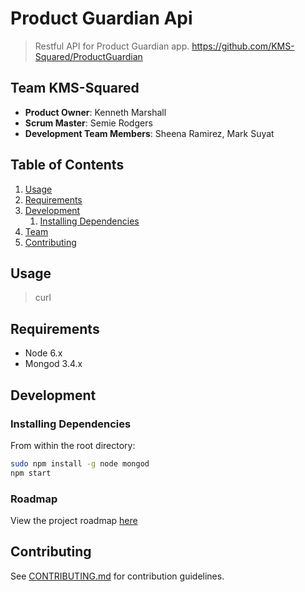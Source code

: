 # Product Guardian Api

> Restful API for Product Guardian app. https://github.com/KMS-Squared/ProductGuardian

## Team KMS-Squared

  - __Product Owner__: Kenneth Marshall
  - __Scrum Master__: Semie Rodgers
  - __Development Team Members__: Sheena Ramirez, Mark Suyat

## Table of Contents

1. [Usage](#Usage)
1. [Requirements](#requirements)
1. [Development](#development)
    1. [Installing Dependencies](#installing-dependencies)
1. [Team](#team)
1. [Contributing](#contributing)

## Usage

> curl


## Requirements

- Node 6.x
- Mongod 3.4.x

## Development

### Installing Dependencies

From within the root directory:

```sh
sudo npm install -g node mongod
npm start

```

### Roadmap

View the project roadmap [here](LINK_TO_PROJECT_ISSUES)


## Contributing

See [CONTRIBUTING.md](_CONTRIBUTING.md) for contribution guidelines.
